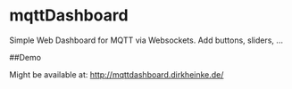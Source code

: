 # mqttDashboard
Simple Web Dashboard for MQTT via Websockets. Add buttons, sliders, ... 


##Demo 

Might be available at: http://mqttdashboard.dirkheinke.de/